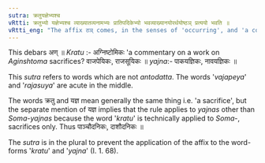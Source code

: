 ```yaml
---
sutra: क्रतुयज्ञेभ्यश्च
vRtti: क्रतुभ्यो यज्ञेभ्यश्च व्याख्यातव्यनामभ्यः प्रातिपदिकेभ्यो भवव्याख्यानयोरर्थयोष्ठञ् प्रत्ययो भवति ॥
vRtti_eng: "The affix ठञ् comes, in the senses of 'occurring', and 'a commentary', after the name of a work to be explained, provided that such work relates to a _kratu_ or a _yajna_."
---
```

This debars अण् ॥ _Kratu_ :- अग्निष्टोमिकः 'a commentary on a work on _Aginshtoma_ sacrifices? वाजपेयिकः, राजसूयिकः ॥ _yajna_:- पाकयज्ञिकः, नावयज्ञिकः ॥

This _sutra_ refers to words which are not _antodatta_. The words '_vajapeya_' and '_rajasuya_' are acute in the middle.

The words क्रतु and यज्ञ mean generally the same thing i.e. 'a sacrifice', but the separate mention of यज्ञ implies that the rule applies to _yajnas_ other than _Soma_-_yajnas_ because the word '_kratu_' is technically applied to _Soma_-, sacrifices only. Thus पाञ्चौदनिकः, दाशौदनिकः ॥

The _sutra_ is in the plural to prevent the application of the affix to the word-forms '_kratu_' and '_yajna_' (I. 1. 68).
